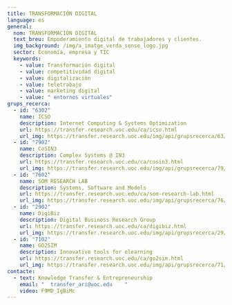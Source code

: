 ```yaml
---
title: TRANSFORMACIÓN DIGITAL
language: es
general:
  nom: TRANSFORMACIÓN DIGITAL
  text_breu: Empoderamiento digital de trabajadores y clientes.
  img_background: /img/a_imatge_verda_sense_logo.jpg
  sector: Economía, empresa y TIC
  keywords:
    - value: Transformación digital
    - value: competitividad digital
    - value: digitalización
    - value: teletrabajo
    - value: marketing digital
    - value: " entornos virtuales"
grups_recerca:
  - id: "6302"
    name: ICSO
    description: Internet Computing & Systems Optimization
    url: https://transfer.research.uoc.edu/ca/icso.html
    url_img: https://transfer.research.uoc.edu/img/api/grupsrecerca/63/image/1594283737757
  - id: "7902"
    name: CoSIN3
    description: Complex Systems @ IN3
    url: https://transfer.research.uoc.edu/ca/cosin3.html
    url_img: https://transfer.research.uoc.edu/img/api/grupsrecerca/79/image/1593670827408
  - id: "7602"
    name: SOM RESEARCH LAB
    description: Systems, Software and Models
    url: https://transfer.research.uoc.edu/ca/som-research-lab.html
    url_img: https://transfer.research.uoc.edu/img/api/grupsrecerca/76/image/1594205372698
  - id: "2902"
    name: DigiBiz
    description: Digital Business Research Group
    url: https://transfer.research.uoc.edu/ca/digibiz.html
    url_img: https://transfer.research.uoc.edu/img/api/grupsrecerca/29/image/1594030464767
  - id: "7102"
    name: GO2SIM
    description: Innovative tools for elearning
    url: https://transfer.research.uoc.edu/ca/go2sim.html
    url_img: https://transfer.research.uoc.edu/img/api/grupsrecerca/71/image/1588436017688
contacte:
  - text: Knowledge Transfer & Entrepreneurship
    email: "  transfer_ari@uoc.edu    "
    video: F9MD_IgBiMc
---
```

